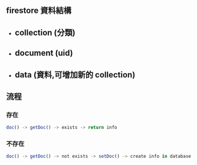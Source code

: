 ## firestore 資料結構

- ## collection (分類)
- ## document (uid)
- ## data (資料,可增加新的 collection)

## 流程

### 存在

```js
doc() -> getDoc() -> exists -> return info
```

### 不存在

```js
doc() -> getDoc() -> not exists -> setDoc() -> create info in database
```
